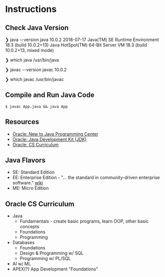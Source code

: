 # Instructions

## Check Java Version

❯ java --version
java 10.0.2 2018-07-17
Java(TM) SE Runtime Environment 18.3 (build 10.0.2+13)
Java HotSpot(TM) 64-Bit Server VM 18.3 (build 10.0.2+13, mixed mode)

❯ which java
/usr/bin/java

❯ javac --version
javac 10.0.2

❯ which javac
/usr/bin/javac

## Compile and Run Java Code

```
$ javac App.java && java App
```

## Resources

* [Oracle: New to Java Programming Center](https://www.oracle.com/technetwork/topics/newtojava/overview/index.html)
* [Oracle: Java Development Kit (JDK)](https://www.oracle.com/technetwork/java/javase/downloads/index-jsp-138363.html#javasejdk)
* [Oracle: CS Curriculum](https://academy.oracle.com/en/solutions-curriculum.html)

## Java Flavors

- SE: Standard Edition
- EE: Enterprise Edition - "... the standard in community-driven enterprise software." [wiki](https://en.wikipedia.org/wiki/Java_Platform,_Enterprise_Edition)
- ME: Micro Edition

## Oracle CS Curriculum

* Java
  - Fundamentals - create basic programs, learn OOP, other basic concepts
  - Foundations
  - Programming
* Databases
  - Foundations
  - Design & Programming w/ SQL
  - Programming w/ PL/SQL
* AI w/ ML
* APEX(?) App Development "Foundations"
